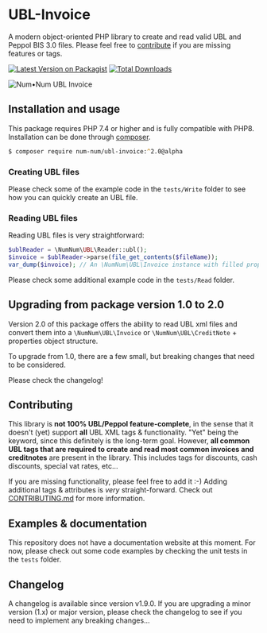 # UBL-Invoice

A modern object-oriented PHP library to create and read valid UBL and Peppol BIS 3.0 files. Please feel free to [contribute](https://github.com/num-num/ubl-invoice/pulls) if you are missing features or tags.

[![Latest Version on Packagist](https://img.shields.io/packagist/v/num-num/ubl-invoice.svg?style=rounded-square)](https://packagist.org/packages/num-num/ubl-invoice)
[![Total Downloads](https://img.shields.io/packagist/dt/num-num/ubl-invoice.svg?style=rounded-square)](https://packagist.org/packages/num-num/ubl-invoice)

![Num•Num UBL Invoice](https://i.imgur.com/JPyFBYQ.png)

## Installation and usage

This package requires PHP 7.4 or higher and is fully compatible with PHP8. Installation can be done through [composer](https://www.getcomposer.org).

```zsh
$ composer require num-num/ubl-invoice:^2.0@alpha
```

### Creating UBL files

Please check some of the example code in the `tests/Write` folder to see how you can quickly create an UBL file.

### Reading UBL files

Reading UBL files is very straightforward:

```php
$ublReader = \NumNum\UBL\Reader::ubl();
$invoice = $ublReader->parse(file_get_contents($fileName));
var_dump($invoice); // An \NumNum\UBL\Invoice instance with filled properties!
```

Please check some additional example code in the `tests/Read` folder.

## Upgrading from package version 1.0 to 2.0

Version 2.0 of this package offers the ability to read UBL xml files and convert them into a `\NumNum\UBL\Invoice` or `\NumNum\UBL\CreditNote` + properties object structure.

To upgrade from 1.0, there are a few small, but breaking changes that need to be considered.

Please check the changelog!


## Contributing

This library is **not 100% UBL/Peppol feature-complete**, in the sense that it doesn't (yet) support **all** UBL XML tags & functionality. "Yet" being the keyword, since this definitely is the long-term goal. However, **all common UBL tags that are required to create and read most common invoices and creditnotes** are present in the library. This includes tags for discounts, cash discounts, special vat rates, etc...

If you are missing functionality, please feel free to add it :-) Adding additional tags & attributes is *very* straight-forward. Check out [CONTRIBUTING.md](CONTRIBUTING.md) for more information.

## Examples & documentation

This repository does not have a documentation website at this moment. For now, please check out some code examples by checking the unit tests in the `tests` folder.

## Changelog

A changelog is available since version v1.9.0. If you are upgrading a minor version (1.x) or major version, please check the changelog to see if you need to implement any breaking changes...
